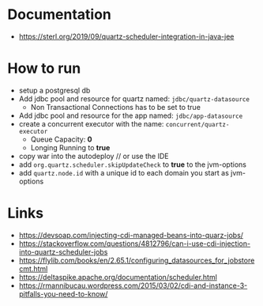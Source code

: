 # Documentation
 - https://sterl.org/2019/09/quartz-scheduler-integration-in-java-jee

# How to run
- setup a postgresql db
- Add jdbc pool and resource for quartz named: `jdbc/quartz-datasource`
    - Non Transactional Connections has to be set to true
- Add jdbc pool and resource for the app named: `jdbc/app-datasource`
- create a concurrent executor with the name: `concurrent/quartz-executor`
    - Queue Capacity: **0**
    - Longing Running to **true**
- copy war into the autodeploy // or use the IDE
- add `org.quartz.scheduler.skipUpdateCheck` to **true** to the jvm-options
- add `quartz.node.id` with a unique id to each domain you start as jvm-options

# Links
- https://devsoap.com/injecting-cdi-managed-beans-into-quarz-jobs/
- https://stackoverflow.com/questions/4812796/can-i-use-cdi-injection-into-quartz-scheduler-jobs
- https://flylib.com/books/en/2.65.1/configuring_datasources_for_jobstorecmt.html
- https://deltaspike.apache.org/documentation/scheduler.html
- https://rmannibucau.wordpress.com/2015/03/02/cdi-and-instance-3-pitfalls-you-need-to-know/